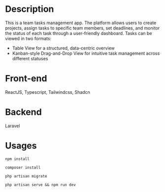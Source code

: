 # Description
This is a team tasks management app. The platform allows users to create projects, assign tasks to specific team members, set deadlines, and monitor the status of each task through a user-friendly dashboard.
Tasks can be viewed in two formats:
- Table View for a structured, data-centric overview
- Kanban-style Drag-and-Drop View for intuitive task management across different statuses
# Front-end 
ReactJS, Typescript, Tailwindcss, Shadcn
# Backend
Laravel
# Usages
``
npm install
``

``
 composer install 
 ``
 
 ``
 php artisan migrate
 ``
 
 ``
 php artisan serve && npm run dev
``
